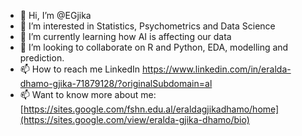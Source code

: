 - 👋 Hi, I’m @EGjika
- 👀 I’m interested in Statistics, Psychometrics and Data Science
- 🌱 I’m currently learning how AI is affecting our data
- 💞️ I’m looking to collaborate on R and Python, EDA, modelling and prediction. 
- 📫 How to reach me LinkedIn [https://www.linkedin.com/in/eralda-dhamo-gjika-71879128/?originalSubdomain=al ](https://www.linkedin.com/in/eralda-gjika-71879128/) 
- 📫 Want to know more about me: [https://sites.google.com/fshn.edu.al/eraldagjikadhamo/home](https://sites.google.com/view/eralda-gjika-dhamo/bio) 

<!---
EGjika/EGjika is a ✨ special ✨ repository because its `README.md` (this file) appears on your GitHub profile.
You can click the Preview link to take a look at your changes.
--->
